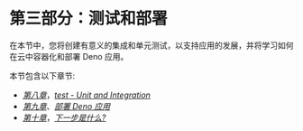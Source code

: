 # 第三部分：测试和部署

在本节中，您将创建有意义的集成和单元测试，以支持应用的发展，并将学习如何在云中容器化和部署 Deno 应用。

本节包含以下章节:

*   [*第八章*](08.html#_idTextAnchor178)，[*test - Unit and Integration*](https://epic.packtpub.com/index.php?module=oss_Chapters&action=DetailView&record=825fa87f-4618-2790-1a60-5f32422b4c47)
*   [*第九章*](09.html#_idTextAnchor190)、[*部署 Deno 应用*](https://epic.packtpub.com/index.php?module=oss_Chapters&action=DetailView&record=98b91ae7-2855-39f3-f6b4-5f32426d1b76)
*   [*第十章*](10.html#_idTextAnchor201)，[*下一步是什么?*](https://epic.packtpub.com/index.php?module=oss_Chapters&action=DetailView&record=6128cca6-e773-f0c6-9ca0-5f3242cf7f1e)